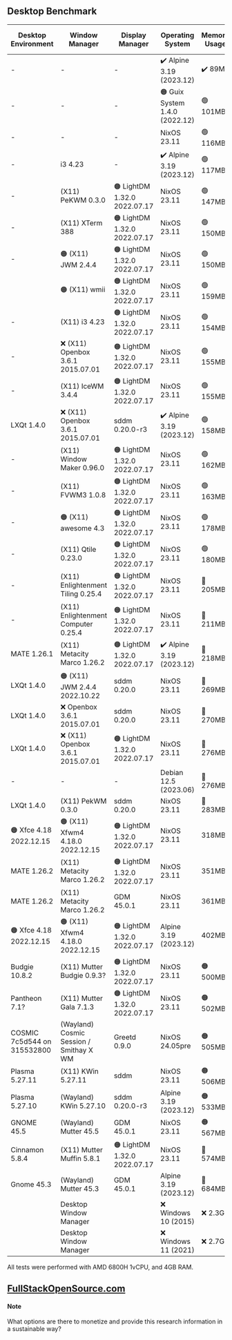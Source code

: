 ## Desktop Benchmark

|Desktop Environment        |Window Manager                         |Display Manager             |Operating System              |Memory Usage|Processor Usage    |Size on Disk|Reboot Time  |
|---------------------------|---------------------------------------|----------------------------|------------------------------|------------|-------------------|------------|-------------|
|-                          |-                                      |-                           |✔️ Alpine 3.19 (2023.12)      |✔️ 89MB     |✔️ 0.00, 0.00, 0.00|✔️ 342M     |11 Seconds   |
|-                          |-                                      |-                           |🟠 Guix System 1.4.0 (2022.12)|🟢 101MB    |✔️ 0.00, 0.00, 0.00|🟢 1.5G     |🟠 13 Seconds|
|-                          |-                                      |-                           |NixOS 23.11                   |🟢 116MB    |✔️ 0.00, 0.00, 0.00|🔵 2.3G     |✔️ 6 Seconds |
|-                          |i3 4.23                                |-                           |✔️ Alpine 3.19 (2023.12)      |🟢 117MB    |✔️ 0.00, 0.00, 0.00|✔️ 569M     |🟠 14 Seconds|
|-                          |(X11) PeKWM 0.3.0                      |🟠 LightDM 1.32.0 2022.07.17|NixOS 23.11                   |🟢 147MB    |✔️ 0.00, 0.00, 0.00|🔵 3.2G     |🟢 7 Seconds |
|-                          |(X11) XTerm 388                        |🟠 LightDM 1.32.0 2022.07.17|NixOS 23.11                   |🟢 150MB    |✔️ 0.00, 0.00, 0.00|🔵 3.2G     |✔️ 6 Seconds |
|-                          |🟠 (X11) JWM 2.4.4                     |🟠 LightDM 1.32.0 2022.07.17|NixOS 23.11                   |🟢 150MB    |✔️ 0.00, 0.00, 0.00|🔵 3.2G     |🟢 8 Seconds |
|                           |🟠 (X11) wmii                          |🟠 LightDM 1.32.0 2022.07.17|NixOS 23.11                   |🟢 159MB    |🔵 0.07, 0.02, 0.00|🔵 3.2G     |🟢 7 Seconds |
|-                          |(X11) i3 4.23                          |🟠 LightDM 1.32.0 2022.07.17|NixOS 23.11                   |🟢 154MB    |🔵 0.07, 0.02, 0.00|🔵 3.2G     |🟢 7 Seconds |
|-                          |❌ (X11) Openbox 3.6.1 2015.07.01       |🟠 LightDM 1.32.0 2022.07.17|NixOS 23.11                   |🟢 155MB    |🔵 0.07, 0.02, 0.00|🔵 3.2G     |🟢 8 Seconds |
|-                          |(X11) IceWM 3.4.4                      |🟠 LightDM 1.32.0 2022.07.17|NixOS 23.11                   |🟢 155MB    |✔️ 0.00, 0.00, 0.00|🔵 3.2G     |🟢 7 Seconds |
|LXQt 1.4.0                 |❌ (X11) Openbox 3.6.1 2015.07.01       |sddm 0.20.0-r3              |✔️ Alpine 3.19 (2023.12)      |🟢 158MB    |✔️ 0.00, 0.00, 0.00|✔️ 801M     |10 Seconds   |
|-                          |(X11) Window Maker 0.96.0              |🟠 LightDM 1.32.0 2022.07.17|NixOS 23.11                   |🟢 162MB    |🔵 0.07, 0.02, 0.00|🔵 3.2G     |🟢 7 Seconds |
|-                          |(X11) FVWM3 1.0.8                      |🟠 LightDM 1.32.0 2022.07.17|NixOS 23.11                   |🟢 163MB    |0.20, 0.05, 0.02   |🔵 3.2G     |🟢 8 Seconds |
|-                          |🟠 (X11) awesome 4.3                   |🟠 LightDM 1.32.0 2022.07.17|NixOS 23.11                   |🟢 178MB    |🔵 0.07, 0.02, 0.00|🔵 3.3G     |✔️ 6 Seconds |
|-                          |(X11) Qtile 0.23.0                     |🟠 LightDM 1.32.0 2022.07.17|NixOS 23.11                   |🟢 180MB    |🔵 0.07, 0.02, 0.00|🔵 3.2G     |🟢 7 Seconds |
|-                          |(X11) Enlightenment Tiling 0.25.4      |🟠 LightDM 1.32.0 2022.07.17|NixOS 23.11                   |🔵 205MB    |🔵 0.07, 0.02, 0.00|5.4G        |🟢 8 Seconds |
|-                          |(X11) Enlightenment Computer 0.25.4    |🟠 LightDM 1.32.0 2022.07.17|NixOS 23.11                   |🔵 211MB    |0.13, 0.03, 0.01   |5.4G        |🔵 9 Seconds |
|MATE 1.26.1                |(X11) Metacity Marco 1.26.2            |🟠 LightDM 1.32.0 2022.07.17|✔️ Alpine 3.19 (2023.12)      |🔵 218MB    |✔️ 0.00, 0.00, 0.00|🟢 1.3G     |🟠 14 Seconds|
|LXQt 1.4.0                 |🟠 (X11) JWM 2.4.4 2022.10.22          |sddm 0.20.0                 |NixOS 23.11                   |🔵 269MB    |0.20, 0.05, 0.02   |5.3G        |🔵 9 Seconds |
|LXQt 1.4.0                 |❌ Openbox 3.6.1 2015.07.01             |sddm 0.20.0                 |NixOS 23.11                   |🔵 270MB    |🔵 0.07, 0.02, 0.00|5.2G        |11 Seconds   |
|LXQt 1.4.0                 |❌ (X11) Openbox 3.6.1 2015.07.01       |🟠 LightDM 1.32.0 2022.07.17|NixOS 23.11                   |🔵 276MB    |🔵 0.07, 0.02, 0.00|5.2G        |10 Seconds   |
|-                          |-                                      |-                           |Debian 12.5 (2023.06)         |🔵 276MB    |✔️ 0.00, 0.00, 0.00|🟢 1.7G     |✔️ 5 Seconds |
|LXQt 1.4.0                 |(X11) PekWM 0.3.0                      |sddm 0.20.0                 |NixOS 23.11                   |🔵 283MB    |0.27, 0.06, 0.02   |5.3G        |🔵 9 Seconds |
|🟠 Xfce 4.18 2022.12.15    |🟠 (X11) Xfwm4 4.18.0 2022.12.15       |🟠 LightDM 1.32.0 2022.07.17|NixOS 23.11                   |318MB       |🔵 0.07, 0.02, 0.00|5.0G        |10 Seconds   |
|MATE 1.26.2                |(X11) Metacity Marco 1.26.2            |🟠 LightDM 1.32.0 2022.07.17|NixOS 23.11                   |351MB       |0.13, 0.03, 0.01   |5.7G        |10 Seconds   |
|MATE 1.26.2                |(X11) Metacity Marco 1.26.2            |GDM 45.0.1                  |NixOS 23.11                   |361MB       |0.20, 0.05, 0.02   |🟠 6.3G     |10 Seconds   |
|🟠 Xfce 4.18 2022.12.15    |🟠 (X11) Xfwm4 4.18.0 2022.12.15       |🟠 LightDM 1.32.0 2022.07.17|Alpine 3.19 (2023.12)         |402MB       |✔️ 0.00, 0.00, 0.00|🟢 1.2G     |11 Seconds   |
|Budgie 10.8.2              |(X11) Mutter Budgie 0.9.3?             |🟠 LightDM 1.32.0 2022.07.17|NixOS 23.11                   |🟠 500MB    |🟠 0.34, 0.08, 0.03|🟠 6.3G     |11 Seconds   |
|Pantheon 7.1?              |(X11) Mutter Gala 7.1.3                |🟠 LightDM 1.32.0 2022.07.17|NixOS 23.11                   |🟠 502MB    |🟠 0.36, 0.08, 0.03|6.0G        |🟠 14 Seconds|
|COSMIC 7c5d544 on 315532800|(Wayland) Cosmic Session / Smithay X WM|Greetd 0.9.0                |NixOS 24.05pre                |🟠 505MB    |🟠 0.39, 0.10, 0.03|🔵 3.9G     |11 Seconds   |
|Plasma 5.27.11             |(X11) KWin 5.27.11                     |sddm                        |NixOS 23.11                   |🟠 506MB    |🔴 2.02, 0.51, 0.17|🟠 6.8G     |🔴 24 Seconds|
|Plasma 5.27.10             |(Wayland) KWin 5.27.10                 |sddm 0.20.0-r3              |Alpine 3.19 (2023.12)         |🟠 533MB    |🔴 1.28, 0.30, 0.10|🔵 2.2GB    |🟠 17 Seconds|
|GNOME 45.5                 |(Wayland) Mutter 45.5                  |GDM 45.0.1                  |NixOS 23.11                   |🟠 567MB    |0.21, 0.05, 0.02   |6.0G        |11 Seconds   |
|Cinnamon 5.8.4             |(X11) Mutter Muffin 5.8.1              |🟠 LightDM 1.32.0 2022.07.17|NixOS 23.11                   |🔴 574MB    |🔴 1.20, 0.29, 0.10|🔴 7.0G     |🟠 17 Seconds|
|Gnome 45.3                 |(Wayland) Mutter 45.3                  |GDM 45.0.1                  |Alpine 3.19 (2023.12)         |🔴 684MB    |0.27, 0.06, 0.02   |🟢 1.8G     |🔴 21 Seconds|
|                           |Desktop Window Manager                 |                            |❌ Windows 10 (2015)           |❌ 2.3GB     |0.04               |❌ 32.7G     |❌ 53 Seconds |
|                           |Desktop Window Manager                 |                            |❌ Windows 11 (2021)           |❌ 2.7GB     |0.04               |❌ 40.0G     |❌ 57 Seconds |

All tests were performed with AMD 6800H 1vCPU, and 4GB RAM.

## [FullStackOpenSource.com](https://fullstackopensource.com/)

#### Note
What options are there to monetize and provide this research information in a sustainable way?
